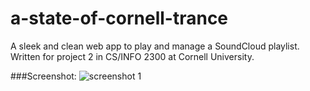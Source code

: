 a-state-of-cornell-trance
=========================

A sleek and clean web app to play and manage a SoundCloud playlist. Written for project 2 in CS/INFO 2300 at Cornell University. 

###Screenshot: 
![screenshot 1](http://i.imgur.com/zxqqJSd.png)
